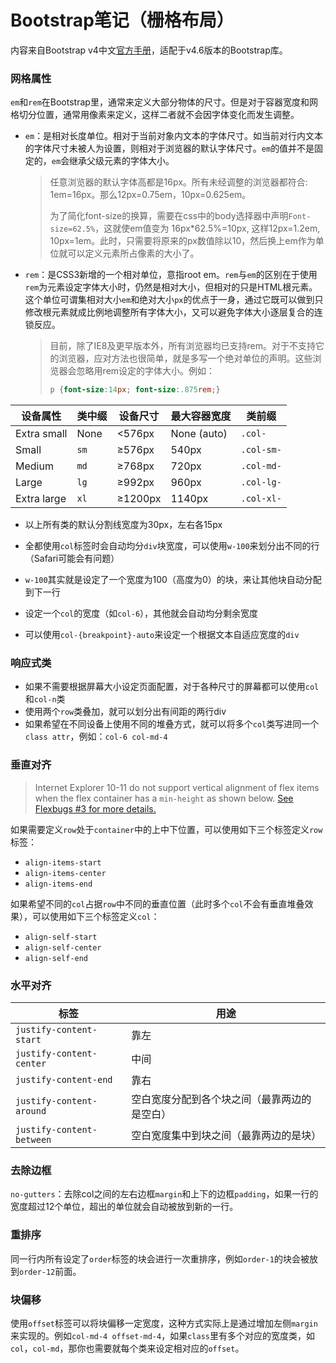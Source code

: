 # Bootstrap笔记（栅格布局）

内容来自Bootstrap v4中文[官方手册](https://v4.bootcss.com/docs/getting-started/introduction/)，适配于v4.6版本的Bootstrap库。

### 网格属性

`em`和`rem`在Bootstrap里，通常来定义大部分物体的尺寸。但是对于容器宽度和网格切分位置，通常用像素来定义，这样二者就不会因字体变化而发生调整。

- `em`：是相对长度单位。相对于当前对象内文本的字体尺寸。如当前对行内文本的字体尺寸未被人为设置，则相对于浏览器的默认字体尺寸。`em`的值并不是固定的，`em`会继承父级元素的字体大小。

	> 任意浏览器的默认字体高都是16px。所有未经调整的浏览器都符合: 1em=16px。那么12px=0.75em，10px=0.625em。
	>
	> 为了简化font-size的换算，需要在css中的body选择器中声明`Font-size=62.5%`，这就使em值变为 16px\*62.5%=10px, 这样12px=1.2em, 10px=1em。此时，只需要将原来的px数值除以10，然后换上em作为单位就可以定义元素所占像素的大小了。

- `rem`：是CSS3新增的一个相对单位，意指root em。`rem`与`em`的区别在于使用`rem`为元素设定字体大小时，仍然是相对大小，但相对的只是HTML根元素。这个单位可谓集相对大小`em`和绝对大小`px`的优点于一身，通过它既可以做到只修改根元素就成比例地调整所有字体大小，又可以避免字体大小逐层复合的连锁反应。

	> 目前，除了IE8及更早版本外，所有浏览器均已支持rem。对于不支持它的浏览器，应对方法也很简单，就是多写一个绝对单位的声明。这些浏览器会忽略用rem设定的字体大小。例如：
	>
	> ```css
	> p {font-size:14px; font-size:.875rem;}
	> ```

| 设备属性    | 类中缀 | 设备尺寸 | 最大容器宽度 | 类前缀     |
| ----------- | ------ | -------- | ------------ | ---------- |
| Extra small | None   | <576px   | None (auto)  | `.col-`    |
| Small       | `sm`   | ≥576px   | 540px        | `.col-sm-` |
| Medium      | `md`   | ≥768px   | 720px        | `.col-md-` |
| Large       | `lg`   | ≥992px   | 960px        | `.col-lg-` |
| Extra large | `xl`   | ≥1200px  | 1140px       | `.col-xl-` |

- 以上所有类的默认分割线宽度为30px，左右各15px

- 全都使用`col`标签时会自动均分`div`块宽度，可以使用`w-100`来划分出不同的行（Safari可能会有问题）
- `w-100`其实就是设定了一个宽度为100（高度为0）的块，来让其他块自动分配到下一行
- 设定一个`col`的宽度（如`col-6`），其他就会自动均分剩余宽度
- 可以使用`col-{breakpoint}-auto`来设定一个根据文本自适应宽度的`div`

### 响应式类

- 如果不需要根据屏幕大小设定页面配置，对于各种尺寸的屏幕都可以使用`col`和`col-n`类
- 使用两个`row`类叠加，就可以划分出有间距的两行div
- 如果希望在不同设备上使用不同的堆叠方式，就可以将多个`col`类写进同一个`class attr`，例如：`col-6 col-md-4`

### 垂直对齐

> Internet Explorer 10-11 do not support vertical alignment of flex items when the flex container has a `min-height` as shown below. [See Flexbugs #3 for more details.](https://github.com/philipwalton/flexbugs#flexbug-3)

如果需要定义`row`处于`container`中的上中下位置，可以使用如下三个标签定义`row`标签：

- `align-items-start`
- `align-items-center`
- `align-items-end`

如果希望不同的`col`占据`row`中不同的垂直位置（此时多个`col`不会有垂直堆叠效果），可以使用如下三个标签定义`col`：

- `align-self-start`
- `align-self-center`
- `align-self-end`

### 水平对齐

| 标签                      | 用途                                         |
| ------------------------- | -------------------------------------------- |
| `justify-content-start`   | 靠左                                         |
| `justify-content-center`  | 中间                                         |
| `justify-content-end`     | 靠右                                         |
| `justify-content-around`  | 空白宽度分配到各个块之间（最靠两边的是空白） |
| `justify-content-between` | 空白宽度集中到块之间（最靠两边的是块）       |

### 去除边框

`no-gutters`：去除col之间的左右边框`margin`和上下的边框`padding`，如果一行的宽度超过12个单位，超出的单位就会自动被放到新的一行。

### 重排序

同一行内所有设定了`order`标签的块会进行一次重排序，例如`order-1`的块会被放到`order-12`前面。

### 块偏移

使用`offset`标签可以将块偏移一定宽度，这种方式实际上是通过增加左侧`margin`来实现的。例如`col-md-4 offset-md-4`，如果`class`里有多个对应的宽度类，如`col`，`col-md`，那你也需要就每个类来设定相对应的`offset`。

